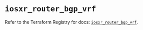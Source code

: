 # `iosxr_router_bgp_vrf`

Refer to the Terraform Registry for docs: [`iosxr_router_bgp_vrf`](https://registry.terraform.io/providers/ciscodevnet/iosxr/0.6.0/docs/resources/router_bgp_vrf).
